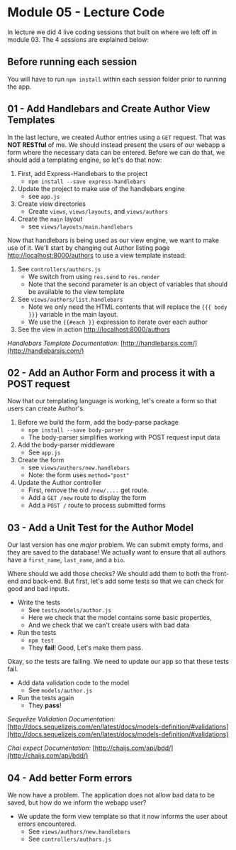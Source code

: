 # Module 05 - Lecture Code

In lecture we did 4 live coding sessions that built on where we left off in module 03. The 4 sessions are explained below: 

## Before running each session

You will have to run `npm install` within each session folder prior to running the app.

## 01 - Add Handlebars and Create Author View Templates

In the last lecture, we created Author entries using a `GET` request. That was **NOT RESTful** of me. We should instead present the users of our webapp a form where the necessary data can be entered. Before we can do that, we should add a templating engine, so let's do that now:

1. First, add Express-Handlebars to the project
    * `npm install --save express-handlebars`
2. Update the project to make use of the handlebars engine
    * see `app.js`
3. Create view directories
    * Create `views`, `views/layouts`, and `views/authors`
4. Create the `main` layout
    * see `views/layouts/main.handlebars`

Now that handlebars is being used as our view engine, we want to make use of it. We'll start by changing out Author listing page [http://localhost:8000/authors](http://localhost:8000/authors) to use a view template instead:

1. See `controllers/authors.js`
    * We switch from using `res.send` to `res.render`
    * Note that the second parameter is an object of variables that should be available to the view template
2. See `views/authors/list.handlebars`
    * Note we only need the HTML contents that will replace the `{{{ body }}}` variable in the main layout.
    * We use the `{{#each }}` expression to iterate over each author
3. See the view in action [http://localhost:8000/authors](http://localhost:8000/authors)

_Handlebars Template Documentation_: [http://handlebarsjs.com/](http://handlebarsjs.com/)

## 02 - Add an Author Form and process it with a POST request

Now that our templating language is working, let's create a form so that users can create Author's. 

1. Before we build the form, add the body-parse package
    * `npm install --save body-parser`
    * The body-parser simplifies working with POST request input data
2. Add the body-parser middleware
    * See `app.js`
3. Create the form
    * see `views/authors/new.handlebars`
    * Note: the form uses `method="post"`
4. Update the Author controller
    * First, remove the old `/new/....` get route.
    * Add a `GET /new` route to display the form
    * Add a `POST /` route to process submitted forms

## 03 - Add a Unit Test for the Author Model

Our last version has one _major_ problem. We can submit empty forms, and they are saved to the database! We actually want to ensure that all authors have a `first_name`, `last_name`, and a `bio`.

Where should we add those checks? We should add them to both the front-end and back-end. But first, let's add some tests so that we can check for good and bad inputs. 

* Write the tests
    - See `tests/models/author.js`
    - Here we check that the model contains some basic properties,
    - And we check that we can't create users with bad data
* Run the tests
    - `npm test`
    - They **fail**! Good, Let's make them pass.

Okay, so the tests are failing. We need to update our app so that these tests fail.

* Add data validation code to the model
    - See `models/author.js`
* Run the tests again
    - They **pass**!


_Sequelize Validation Documentation:_ [http://docs.sequelizejs.com/en/latest/docs/models-definition/#validations](http://docs.sequelizejs.com/en/latest/docs/models-definition/#validations)

_Chai expect Documentation:_ [http://chaijs.com/api/bdd/](http://chaijs.com/api/bdd/)

## 04 - Add better Form errors

We now have a problem. The application does not allow bad data to be saved, but how do we inform the webapp user?

* We update the form view template so that it now informs the user about errors encountered.
    - See `views/authors/new.handlebars`
    - See `controllers/authors.js`


